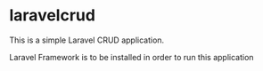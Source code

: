 # laravelcrud
This is a simple Laravel CRUD application.

Laravel Framework is to be installed in order to run this application

